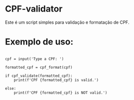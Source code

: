 # CPF-validator
Este é um script simples para validação e formatação de CPF.


# Exemplo de uso:

<pre>
<code>
cpf = input('Type a CPF: ')

formatted_cpf = cpf_format(cpf)

if cpf_validate(formatted_cpf):
    print(f'CPF {formatted_cpf} is valid.')

else:
    print(f'CPF {formatted_cpf} is NOT valid.')
</code>
</pre>
